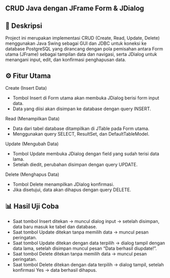 ## CRUD Java dengan JFrame Form & JDialog
## 📌 Deskripsi

Project ini merupakan implementasi CRUD (Create, Read, Update, Delete) menggunakan Java Swing sebagai GUI dan JDBC untuk koneksi ke database PostgreSQL yang dirancang dengan pola pemisahan antara Form utama (JFrame) sebagai tampilan data dan navigasi, serta JDialog untuk menangani input, edit, dan konfirmasi penghapusan data.

## ⚙️ Fitur Utama

Create (Insert Data)
- Tombol Insert di Form utama akan membuka JDialog berisi form input data.
- Data yang diisi akan disimpan ke database dengan query INSERT.

Read (Menampilkan Data)
- Data dari tabel database ditampilkan di JTable pada Form utama.
- Menggunakan query SELECT, ResultSet, dan DefaultTableModel.

Update (Mengubah Data)
- Tombol Update membuka JDialog dengan field yang sudah terisi data lama.
- Setelah diedit, perubahan disimpan dengan query UPDATE.

Delete (Menghapus Data)
- Tombol Delete menampilkan JDialog konfirmasi.
- Jika disetujui, data akan dihapus dengan query DELETE.

## 📊 Hasil Uji Coba
- Saat tombol Insert ditekan → muncul dialog input → setelah disimpan, data baru masuk ke tabel dan database.
- Saat tombol Update ditekan tanpa memilih data → muncul pesan peringatan.
- Saat tombol Update ditekan dengan data terpilih → dialog tampil dengan data lama, setelah disimpan muncul pesan “Data berhasil diupdate!”.
- Saat tombol Delete ditekan tanpa memilih data → muncul pesan peringatan.
- Saat tombol Delete ditekan dengan data terpilih → dialog tampil, setelah konfirmasi Yes → data berhasil dihapus.
